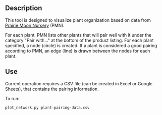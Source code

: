 Description
-----------

This tool is designed to visualize plant organization based on data from
[Prairie Moon Nursery](https://www.prairiemoon.com/) (PMN).

For each plant, PMN lists other plants that will pair well with it under
the category "Pair with..." at the bottom of the product listing.
For each plant specified, a node (circle) is created. If a plant is 
considered a good pairing according to PMN, an edge (line) is drawn between
the nodes for each plant.

Use
---

Current operation requires a CSV file (can be created in Excel or Google Sheets),
that contains the pairing information.

To run:

`plot_network.py plant-pairing-data.csv`